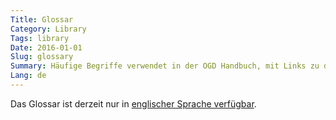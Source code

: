 ```yaml
---
Title: Glossar
Category: Library
Tags: library
Date: 2016-01-01
Slug: glossary
Summary: Häufige Begriffe verwendet in der OGD Handbuch, mit Links zu den Referenzen.
Lang: de
---
```


Das Glossar ist derzeit nur in [englischer Sprache verfügbar](/en/library/glossary).
